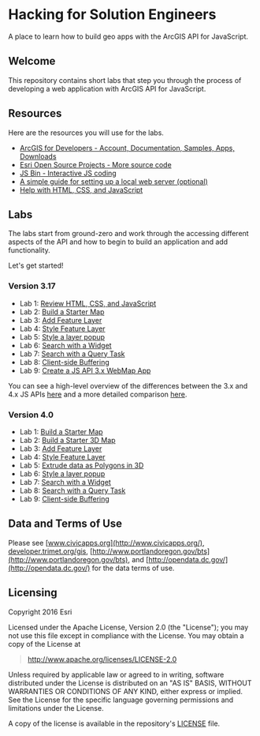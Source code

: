 # Hacking for Solution Engineers 

A place to learn how to build geo apps with the ArcGIS API for JavaScript.

## Welcome

This repository contains short labs that step you through the process of developing a web application with ArcGIS API for JavaScript. 


## Resources

Here are the resources you will use for the labs.

* [ArcGIS for Developers - Account, Documentation, Samples, Apps, Downloads](http://developers.arcgis.com)
* [Esri Open Source Projects - More source code](http://esri.github.io)
* [JS Bin - Interactive JS coding](http://jsbin.com)
* [A simple guide for setting up a local web server (optional)](https://gist.github.com/jgravois/5e73b56fa7756fd00b89)
* [Help with HTML, CSS, and JavaScript](http://w3schools.com)

## Labs

The labs start from ground-zero and work through the accessing different aspects of the API and how to begin to build an application and add functionality.

Let's get started!

### Version 3.17

* Lab 1:  [Review HTML, CSS, and JavaScript](./labs/review/lab1.md)
* Lab 2:  [Build a Starter Map](./labs/jsapi3/create_starter_map/lab.md)
* Lab 3:  [Add Feature Layer](./labs/jsapi3/add_feature_layer/lab.md)
* Lab 4:  [Style Feature Layer](./labs/jsapi3/style_feature_layer/lab.md)
* Lab 5:  [Style a layer popup](./labs/jsapi3/style_simple_popup/lab.md)
* Lab 6:  [Search with a Widget](./labs/jsapi3/search_with_widget/lab.md)
* Lab 7:  [Search with a Query Task](./labs/jsapi3/search_with_query_task/lab.md)
* Lab 8:  [Client-side Buffering](./labs/jsapi3/fixed_buffer_with_geometry_engine/lab.md)
* Lab 9:  [Create a JS API 3.x WebMap App](./labs/webmap_apps/create_jsapi3_app/lab.md)

You can see a high-level overview of the differences between the 3.x and 4.x JS APIs [here](https://developers.arcgis.com/javascript/latest/guide/choose-version/index.html) and a more detailed comparison [here](https://developers.arcgis.com/javascript/latest/guide/functionality-matrix/index.html).

### Version 4.0
 * Lab 1:  [Build a Starter Map](./labs/jsapi/create_starter_map/lab.md)
 * Lab 2:  [Build a Starter 3D Map](./labs/jsapi/create_starter_map_3d/lab.md)
 * Lab 3:  [Add Feature Layer](./labs/jsapi/add_feature_layer/lab.md)
 * Lab 4:  [Style Feature Layer](./labs/jsapi/style_feature_layer/lab.md)
 * Lab 5:  [Extrude data as Polygons in 3D](./labs/jsapi/extrude_polygon_3d/lab.md)
 * Lab 6:  [Style a layer popup](./labs/jsapi/style_simple_popup/lab.md)
 * Lab 7:  [Search with a Widget](./labs/jsapi/search_with_widget/lab.md)
 * Lab 8:  [Search with a Query Task](./labs/jsapi/search_with_query_task/lab.md)
 * Lab 9:  [Client-side Buffering](./labs/jsapi/buffer_with_geometry_engine/lab.md)

## Data and Terms of Use

Please see [www.civicapps.org](http://www.civicapps.org/), [developer.trimet.org/gis](developer.trimet.org/gis), [http://www.portlandoregon.gov/bts](http://www.portlandoregon.gov/bts), and [http://opendata.dc.gov/](http://opendata.dc.gov/) for the data terms of use.

## Licensing
Copyright 2016 Esri

Licensed under the Apache License, Version 2.0 (the "License");
you may not use this file except in compliance with the License.
You may obtain a copy of the License at

> http://www.apache.org/licenses/LICENSE-2.0

Unless required by applicable law or agreed to in writing, software
distributed under the License is distributed on an "AS IS" BASIS,
WITHOUT WARRANTIES OR CONDITIONS OF ANY KIND, either express or implied.
See the License for the specific language governing permissions and
limitations under the License.

A copy of the license is available in the repository's [LICENSE](./license.txt) file.


